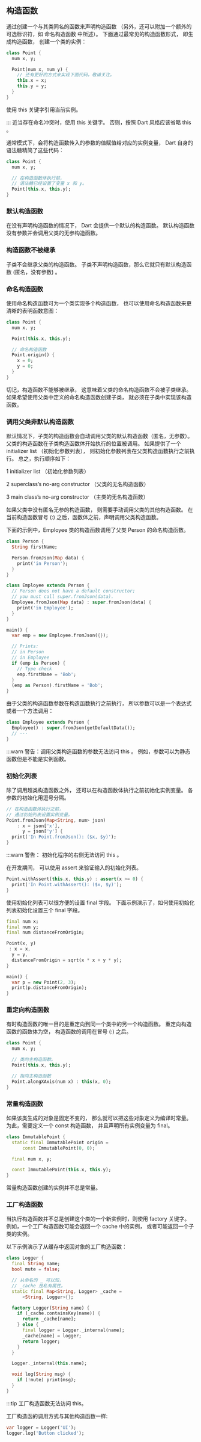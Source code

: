 ## 构造函数

通过创建一个与其类同名的函数来声明构造函数 （另外，还可以附加一个额外的可选标识符，如 命名构造函数 中所述）。 下面通过最常见的构造函数形式， 即生成构造函数， 创建一个类的实例：

```dart
class Point {
  num x, y;

  Point(num x, num y) {
    // 还有更好的方式来实现下面代码，敬请关注。
    this.x = x;
    this.y = y;
  }
}
```

使用 this 关键字引用当前实例。

::: 近当存在命名冲突时，使用 this 关键字。 否则，按照 Dart 风格应该省略 this 。

通常模式下，会将构造函数传入的参数的值赋值给对应的实例变量， Dart 自身的语法糖精简了这些代码：

```dart
class Point {
  num x, y;

  // 在构造函数体执行前，
  // 语法糖已经设置了变量 x 和 y。
  Point(this.x, this.y);
}
```

### 默认构造函数

在没有声明构造函数的情况下， Dart 会提供一个默认的构造函数。 默认构造函数没有参数并会调用父类的无参构造函数。

### 构造函数不被继承

子类不会继承父类的构造函数。 子类不声明构造函数，那么它就只有默认构造函数 (匿名，没有参数) 。

### 命名构造函数

使用命名构造函数可为一个类实现多个构造函数， 也可以使用命名构造函数来更清晰的表明函数意图：

```dart
class Point {
  num x, y;

  Point(this.x, this.y);

  // 命名构造函数
  Point.origin() {
    x = 0;
    y = 0;
  }
}
```

切记，构造函数不能够被继承， 这意味着父类的命名构造函数不会被子类继承。 如果希望使用父类中定义的命名构造函数创建子类， 就必须在子类中实现该构造函数。

### 调用父类非默认构造函数

默认情况下，子类的构造函数会自动调用父类的默认构造函数（匿名，无参数）。 父类的构造函数在子类构造函数体开始执行的位置被调用。 如果提供了一个 initializer list （初始化参数列表）， 则初始化参数列表在父类构造函数执行之前执行。 总之，执行顺序如下：

1 initializer list （初始化参数列表）

2 superclass’s no-arg constructor （父类的无名构造函数）

3 main class’s no-arg constructor （主类的无名构造函数）

如果父类中没有匿名无参的构造函数， 则需要手动调用父类的其他构造函数。 在当前构造函数冒号 (:) 之后，函数体之前，声明调用父类构造函数。

下面的示例中，Employee 类的构造函数调用了父类 Person 的命名构造函数。

```dart
class Person {
  String firstName;

  Person.fromJson(Map data) {
    print('in Person');
  }
}

class Employee extends Person {
  // Person does not have a default constructor;
  // you must call super.fromJson(data).
  Employee.fromJson(Map data) : super.fromJson(data) {
    print('in Employee');
  }
}

main() {
  var emp = new Employee.fromJson({});

  // Prints:
  // in Person
  // in Employee
  if (emp is Person) {
    // Type check
    emp.firstName = 'Bob';
  }
  (emp as Person).firstName = 'Bob';
}
```

由于父类的构造函数参数在构造函数执行之前执行， 所以参数可以是一个表达式或者一个方法调用：

```dart
class Employee extends Person {
  Employee() : super.fromJson(getDefaultData());
  // ···
}
```

:::warn 警告：调用父类构造函数的参数无法访问 this 。 例如，参数可以为静态函数但是不能是实例函数。

### 初始化列表

除了调用超类构造函数之外， 还可以在构造函数体执行之前初始化实例变量。 各参数的初始化用逗号分隔。

```dart
// 在构造函数体执行之前，
// 通过初始列表设置实例变量。
Point.fromJson(Map<String, num> json)
    : x = json['x'],
      y = json['y'] {
  print('In Point.fromJson(): ($x, $y)');
}
```

:::warn 警告： 初始化程序的右侧无法访问 this 。

在开发期间， 可以使用 assert 来验证输入的初始化列表。

```dart
Point.withAssert(this.x, this.y) : assert(x >= 0) {
  print('In Point.withAssert(): ($x, $y)');
}
```

使用初始化列表可以很方便的设置 final 字段。 下面示例演示了，如何使用初始化列表初始化设置三个 final 字段。

```dart
final num x;
final num y;
final num distanceFromOrigin;

Point(x, y)
 : x = x,
  y = y,
  distanceFromOrigin = sqrt(x * x + y * y);
}

main() {
  var p = new Point(2, 3);
  print(p.distanceFromOrigin);
}
```

### 重定向构造函数

有时构造函数的唯一目的是重定向到同一个类中的另一个构造函数。 重定向构造函数的函数体为空， 构造函数的调用在冒号 (:) 之后。


```dart
class Point {
  num x, y;

  // 类的主构造函数。
  Point(this.x, this.y);

  // 指向主构造函数
  Point.alongXAxis(num x) : this(x, 0);
}
```

### 常量构造函数

如果该类生成的对象是固定不变的， 那么就可以把这些对象定义为编译时常量。 为此，需要定义一个 const 构造函数， 并且声明所有实例变量为 final。

```dart
class ImmutablePoint {
  static final ImmutablePoint origin =
      const ImmutablePoint(0, 0);

  final num x, y;

  const ImmutablePoint(this.x, this.y);
}
```

常量构造函数创建的实例并不总是常量。

### 工厂构造函数

当执行构造函数并不总是创建这个类的一个新实例时，则使用 factory 关键字。 例如，一个工厂构造函数可能会返回一个 cache 中的实例， 或者可能返回一个子类的实例。

以下示例演示了从缓存中返回对象的工厂构造函数：

```dart
class Logger {
  final String name;
  bool mute = false;

  // 从命名的 _ 可以知，
  // _cache 是私有属性。
  static final Map<String, Logger> _cache =
      <String, Logger>{};

  factory Logger(String name) {
    if (_cache.containsKey(name)) {
      return _cache[name];
    } else {
      final logger = Logger._internal(name);
      _cache[name] = logger;
      return logger;
    }
  }

  Logger._internal(this.name);

  void log(String msg) {
    if (!mute) print(msg);
  }
}
```

:::tip  工厂构造函数无法访问 this。

工厂构造函的调用方式与其他构造函数一样:

```dart
var logger = Logger('UI');
logger.log('Button clicked');
```